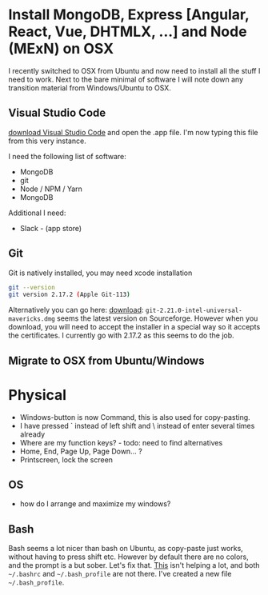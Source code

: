 # Install MongoDB, Express [Angular, React, Vue, DHTMLX, ...] and Node (MExN) on OSX

I recently switched to OSX from Ubuntu and now need to install all the stuff I need to work. Next to the bare minimal of software I will note down any transition material from Windows/Ubuntu to OSX.

## Visual Studio Code
[download Visual Studio Code](https://code.visualstudio.com/docs/?dv=osx) and open the .app file. I'm now typing this file from this very instance.

I need the following list of software:
- MongoDB
- git
- Node / NPM / Yarn
- MongoDB

Additional I need:
- Slack - (app store)

## Git
Git is natively installed, you may need xcode installation
```bash
git --version
git version 2.17.2 (Apple Git-113)
```

Alternatively you can go here: 
[download](https://nl.atlassian.com/git/tutorials/install-git): `git-2.21.0-intel-universal-mavericks.dmg` seems the latest version on Sourceforge. However when you download, you will need to accept the installer in a special way so it accepts the certificates. I currently go with 2.17.2 as this seems to do the job.

## Migrate to OSX from Ubuntu/Windows

# Physical
- Windows-button is now Command, this is also used for copy-pasting. 
- I have pressed ` instead of left shift and \ instead of enter several times already
- Where are my function keys? - todo: need to find alternatives
- Home, End, Page Up, Page Down... ?
- Printscreen, lock the screen

## OS
- how do I arrange and maximize my windows?

## Bash
Bash seems a lot nicer than bash on Ubuntu, as copy-paste just works, without having to press shift etc. However by default there are no colors, and the prompt is a but sober. Let's fix that. [This](https://scriptingosx.com/2017/04/about-bash_profile-and-bashrc-on-macos/) isn't helping a lot, and both `~/.bashrc` and `~/.bash_profile` are not there. I've created a new file `~/.bash_profile`.